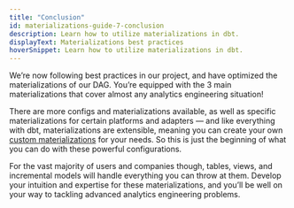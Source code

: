 ```yaml
---
title: "Conclusion"
id: materializations-guide-7-conclusion
description: Learn how to utilize materializations in dbt.
displayText: Materializations best practices
hoverSnippet: Learn how to utilize materializations in dbt.
---
```


We’re now following best practices in our project, and have optimized the materializations of our DAG. You’re equipped with the 3 main materializations that cover almost any analytics engineering situation!

There are more configs and materializations available, as well as specific materializations for certain platforms and adapters — and like everything with dbt, materializations are extensible, meaning you can create your own [custom materializations](guides/advanced/creating-new-materializations) for your needs. So this is just the beginning of what you can do with these powerful configurations.

For the vast majority of users and companies though, tables, views, and incremental models will handle everything you can throw at them. Develop your intuition and expertise for these materializations, and you’ll be well on your way to tackling advanced analytics engineering problems.
